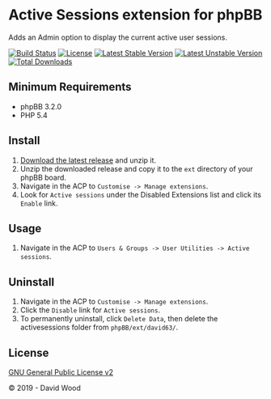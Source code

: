 # Active Sessions extension for phpBB

Adds an Admin option to display the current active user sessions.

[![Build Status](https://travis-ci.com/david63/activesessions.svg?branch=master)](https://travis-ci.com/david63/activesessions)
[![License](https://poser.pugx.org/david63/activesessions/license)](https://packagist.org/packages/david63/activesessions)
[![Latest Stable Version](https://poser.pugx.org/david63/activesessions/v/stable)](https://packagist.org/packages/david63/activesessions)
[![Latest Unstable Version](https://poser.pugx.org/david63/activesessions/v/unstable)](https://packagist.org/packages/david63/activesessions)
[![Total Downloads](https://poser.pugx.org/david63/activesessions/downloads)](https://packagist.org/packages/david63/activesessions)

## Minimum Requirements
* phpBB 3.2.0
* PHP 5.4

## Install
1. [Download the latest release](https://github.com/david63/activesessions/archive/3.2.zip) and unzip it.
2. Unzip the downloaded release and copy it to the `ext` directory of your phpBB board.
3. Navigate in the ACP to `Customise -> Manage extensions`.
4. Look for `Active sessions` under the Disabled Extensions list and click its `Enable` link.

## Usage
1. Navigate in the ACP to `Users & Groups -> User Utilities -> Active sessions`.

## Uninstall
1. Navigate in the ACP to `Customise -> Manage extensions`.
2. Click the `Disable` link for `Active sessions`.
3. To permanently uninstall, click `Delete Data`, then delete the activesessions folder from `phpBB/ext/david63/`.

## License
[GNU General Public License v2](http://opensource.org/licenses/GPL-2.0)

© 2019 - David Wood